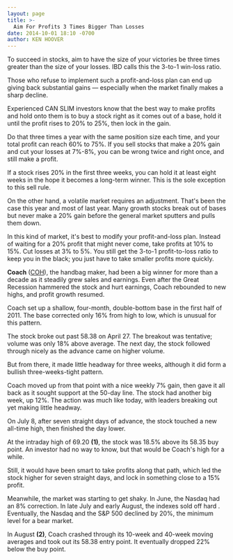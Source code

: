 ```yaml
---
layout: page
title: >-
  Aim For Profits 3 Times Bigger Than Losses
date: 2014-10-01 18:10 -0700
author: KEN HOOVER
---
```





To succeed in stocks, aim to have the size of your victories be three times greater than the size of your losses. IBD calls this the 3-to-1 win-loss ratio.

  

Those who refuse to implement such a profit-and-loss plan can end up giving back substantial gains — especially when the market finally makes a sharp decline.

  

Experienced CAN SLIM investors know that the best way to make profits and hold onto them is to buy a stock right as it comes out of a base, hold it until the profit rises to 20% to 25%, then lock in the gain.

  

Do that three times a year with the same position size each time, and your total profit can reach 60% to 75%. If you sell stocks that make a 20% gain and cut your losses at 7%-8%, you can be wrong twice and right once, and still make a profit.

  

If a stock rises 20% in the first three weeks, you can hold it at least eight weeks in the hope it becomes a long-term winner. This is the sole exception to this sell rule.

  

On the other hand, a volatile market requires an adjustment. That's been the case this year and most of last year. Many growth stocks break out of bases but never make a 20% gain before the general market sputters and pulls them down.

  

In this kind of market, it's best to modify your profit-and-loss plan. Instead of waiting for a 20% profit that might never come, take profits at 10% to 15%. Cut losses at 3% to 5%. You still get the 3-to-1 profit-to-loss ratio to keep you in the black; you just have to take smaller profits more quickly.

  

**Coach** ([COH](https://research.investors.com/quote.aspx?symbol=COH)), the handbag maker, had been a big winner for more than a decade as it steadily grew sales and earnings. Even after the Great Recession hammered the stock and hurt earnings, Coach rebounded to new highs, and profit growth resumed.

  

Coach set up a shallow, four-month, double-bottom base in the first half of 2011. The base corrected only 16% from high to low, which is unusual for this pattern.

  

The stock broke out past 58.38 on April 27. The breakout was tentative; volume was only 18% above average. The next day, the stock followed through nicely as the advance came on higher volume.

  

But from there, it made little headway for three weeks, although it did form a bullish three-weeks-tight pattern.

  

Coach moved up from that point with a nice weekly 7% gain, then gave it all back as it sought support at the 50-day line. The stock had another big week, up 12%. The action was much like today, with leaders breaking out yet making little headway.

  

On July 8, after seven straight days of advance, the stock touched a new all-time high, then finished the day lower.

  

At the intraday high of 69.20 **(1)**, the stock was 18.5% above its 58.35 buy point. An investor had no way to know, but that would be Coach's high for a while.

  

Still, it would have been smart to take profits along that path, which led the stock higher for seven straight days, and lock in something close to a 15% profit.

  

Meanwhile, the market was starting to get shaky. In June, the Nasdaq had an 8% correction. In late July and early August, the indexes sold off hard . Eventually, the Nasdaq and the S&P 500 declined by 20%, the minimum level for a bear market.

  

In August **(2)**, Coach crashed through its 10-week and 40-week moving averages and took out its 58.38 entry point. It eventually dropped 22% below the buy point.




